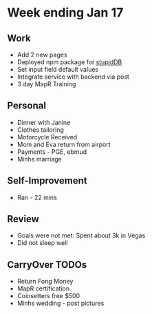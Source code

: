 # Week ending Jan 17

## Work
* Add 2 new pages
* Deployed npm package for [stupidDB]()
* Set input field default values
* Integrate service with backend via post
* 3 day MapR Training

## Personal
* Dinner with Janine
* Clothes tailoring
* Motorcycle Received
* Mom and Eva return from airport
* Payments - PGE, ebmud
* Minhs marriage

## Self-Improvement
* Ran - 22 mins


## Review
* Goals were not met: Spent about 3k in Vegas
* Did not sleep well

## CarryOver TODOs
* Return Fong Money
* MapR certification
* Coinsetters free $500
* Minhs wedding - post pictures


